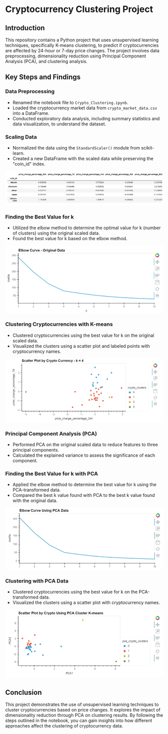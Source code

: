 # Cryptocurrency Clustering Project

## Introduction

This repository contains a Python project that uses unsupervised learning techniques, specifically K-means clustering, to predict if cryptocurrencies are affected by 24-hour or 7-day price changes. The project involves data preprocessing, dimensionality reduction using Principal Component Analysis (PCA), and clustering analysis.

## Key Steps and Findings

### Data Preprocessing

- Renamed the notebook file to `Crypto_Clustering.ipynb`.
- Loaded the cryptocurrency market data from `crypto_market_data.csv` into a DataFrame.
- Conducted exploratory data analysis, including summary statistics and data visualization, to understand the dataset.

### Scaling Data

- Normalized the data using the `StandardScaler()` module from scikit-learn.
- Created a new DataFrame with the scaled data while preserving the "coin_id" index.

![image](https://github.com/nancygmz/CryptoClustering/blob/main/images/scaled_data.png)

### Finding the Best Value for k

- Utilized the elbow method to determine the optimal value for k (number of clusters) using the original scaled data.
- Found the best value for k based on the elbow method.

![image](https://github.com/nancygmz/CryptoClustering/blob/main/images/best_k_value.png)

### Clustering Cryptocurrencies with K-means

- Clustered cryptocurrencies using the best value for k on the original scaled data.
- Visualized the clusters using a scatter plot and labeled points with cryptocurrency names.

![image](https://github.com/nancygmz/CryptoClustering/blob/main/images/clustering%20with%20k%20means.png)

### Principal Component Analysis (PCA)

- Performed PCA on the original scaled data to reduce features to three principal components.
- Calculated the explained variance to assess the significance of each component.

### Finding the Best Value for k with PCA

- Applied the elbow method to determine the best value for k using the PCA-transformed data.
- Compared the best k value found with PCA to the best k value found with the original data.

![image](https://github.com/nancygmz/CryptoClustering/blob/main/images/PCA_elbow.png)

### Clustering with PCA Data

- Clustered cryptocurrencies using the best value for k on the PCA-transformed data.
- Visualized the clusters using a scatter plot with cryptocurrency names.

![image](https://github.com/nancygmz/CryptoClustering/blob/main/images/PCA_cluster.png)

## Conclusion

This project demonstrates the use of unsupervised learning techniques to cluster cryptocurrencies based on price changes. It explores the impact of dimensionality reduction through PCA on clustering results. By following the steps outlined in the notebook, you can gain insights into how different approaches affect the clustering of cryptocurrency data.
